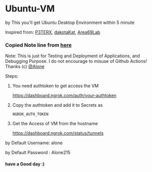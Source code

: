# Ubuntu-VM

by This you'll get Ubuntu Desktop Environment within 5 minute

Inspired from: [P3TERX](https://github.com/P3TERX/ActionsVM), [dakotaKat](https://github.com/dakotaKat/fastmac-VNCgui), [Area69Lab](https://github.com/Area69Lab/)

### Copied Note line from [here](https://github.com/Area69Lab/Ubuntu-SSH)

Note: This is just for Testing and Deployment of Applications, and Debugging Purpose. I do not encourage to misuse of Github Actions! Thanks (c) [@Alone](https://t.me/Alone215)

Steps: 

1. You need authtoken to get access the VM

   https://dashboard.ngrok.com/auth/your-authtoken

2. Copy the authtoken and add it to Secrets as

   `NGROK_AUTH_TOKEN`

3. Get the Access of VM from the hostname

   https://dashboard.ngrok.com/status/tunnels

by Default Username: alone

by Default Password : Alone215

#### have a Good day :)
